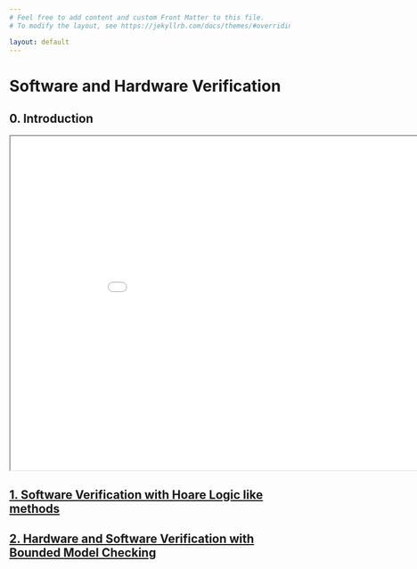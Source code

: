 ```yaml
---
# Feel free to add content and custom Front Matter to this file.
# To modify the layout, see https://jekyllrb.com/docs/themes/#overriding-theme-defaults

layout: default
---
```


# Software and Hardware Verification

## 0. Introduction

<iframe src="FormalVerification-Introduction.pdf#toolbar=1&navpanes=1&scrollbar=1" width="950" height="600"></iframe>


## [1. Software Verification with Hoare Logic like methods](hoarelogic/)  

## [2. Hardware and Software Verification with Bounded Model Checking](bmc/)

 
